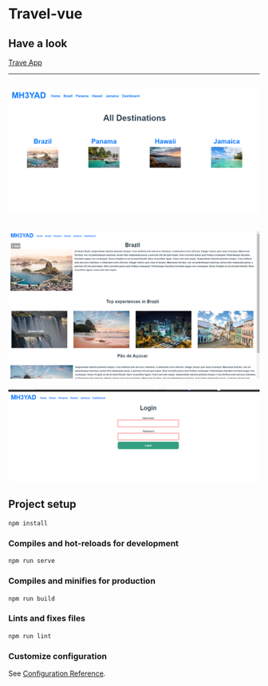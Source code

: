 # Travel-vue

## Have a look

[Trave App](https://travel-vue.netlify.app/)

---
[logo]: 1.png
![alt text](1.png "Travel App")
---
[logo]: 2.png
![alt text](2.png "Travel App")
---
[logo]: 3.png
![alt text](3.png "Travel App")

## Project setup
```
npm install
```

### Compiles and hot-reloads for development
```
npm run serve
```

### Compiles and minifies for production
```
npm run build
```

### Lints and fixes files
```
npm run lint
```

### Customize configuration
See [Configuration Reference](https://cli.vuejs.org/config/).
